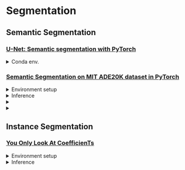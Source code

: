 # Segmentation


## Semantic Segmentation

### [U-Net: Semantic segmentation with PyTorch](https://github.com/milesial/Pytorch-UNet)
<details>

<summary>Conda env.</summary>

```bash
$ conda create -n UNet python=3.9 -y
$ conda activate UNet
```
  
</details>

### [Semantic Segmentation on MIT ADE20K dataset in PyTorch](https://github.com/CSAILVision/semantic-segmentation-pytorch)
<details>

<summary>Environment setup</summary>

```bash
$ conda create -n SemanticSegmentation python=3.7 -y
$ conda activate SemanticSegmentation

$ git clone https://github.com/CSAILVision/semantic-segmentation-pytorch
$ cd semantic-segmentation-pytorch/
$ pip install -r requirements.txt
>> scipy
>> torch>=0.4.1
>> torchvision
>> opencv-python
>> yacs
>> tqdm
```
  
</details>

<details>

<summary>Inference</summary>

```bash
$ chmod +x demo_test.sh
$ ./demo_test.sh
  
$ python3 -u test.py \
    --imgs bentley.jpg \
    --cfg config/ade20k-resnet50dilated-ppm_deepsup.yaml \
    DIR ckpt/ade20k-resnet50dilated-ppm_deepsup \
    TEST.result ./ \
    TEST.checkpoint epoch_20.pth
```

</details>

<details>

<summary></summary>

</details>




<details>

<summary></summary>

</details>


## Instance Segmentation

### [You Only Look At CoefficienTs](https://github.com/dbolya/yolact)
<details>

<summary>Environment setup</summary>

```bash


$ git clone https://github.com/dbolya/yolact.git
$ cd yolact/
$ conda env create -f environment.yml
$ conda activate yolact-env
$ # Cython needs to be installed before pycocotools
$ pip install cython
$ pip install opencv-python pillow pycocotools matplotlib
$ pip install -r requirements.txt
$ pip install 'git+https://github.com/cocodataset/cocoapi.git#subdirectory=PythonAPI'
```
  
</details>

<details>

<summary>Inference</summary>
  
#### Image

```bash
$ # Display qualitative results on the specified image.
$ python eval.py --trained_model=weights/yolact_base_54_800000.pth --score_threshold=0.15 --top_k=15 --image=my_image.png

$ # Process an image and save it to another file.
$ python eval.py --trained_model=weights/yolact_base_54_800000.pth --score_threshold=0.15 --top_k=15 --image=input_image.png:output_image.png

$ # Process a whole folder of images.
$ python eval.py --trained_model=weights/yolact_base_54_800000.pth --score_threshold=0.15 --top_k=15 --images=path/to/input/folder:path/to/output/folder
```

#### Video

```bash
$ # Display a video in real-time. "--video_multiframe" will process that many frames at once for improved performance.
$ # If you want, use "--display_fps" to draw the FPS directly on the frame.
$ python eval.py --trained_model=weights/yolact_base_54_800000.pth --score_threshold=0.15 --top_k=15 --video_multiframe=4 --video=my_video.mp4

$ # Display a webcam feed in real-time. If you have multiple webcams pass the index of the webcam you want instead of 0.
$ python eval.py --trained_model=weights/yolact_base_54_800000.pth --score_threshold=0.15 --top_k=15 --video_multiframe=4 --video=0

$ # Process a video and save it to another file. This uses the same pipeline as the ones above now, so it's fast!
$ python eval.py --trained_model=weights/yolact_base_54_800000.pth --score_threshold=0.15 --top_k=15 --video_multiframe=4 --video=input_video.mp4:output_video.mp4
```

</details>

